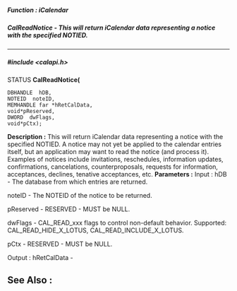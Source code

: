 ##### Function : iCalendar
##### CalReadNotice - This will return iCalendar data representing a notice with the specified NOTIED.
---
##### #include <calapi.h>
STATUS **CalReadNotice(**

	DBHANDLE  hDB,
	NOTEID  noteID,
	MEMHANDLE far *hRetCalData,
	void*pReserved,
	DWORD  dwFlags,
	void*pCtx);
**Description :**
This will return iCalendar data representing a notice with the specified 
NOTIED.  A notice may not yet be applied to the calendar entries itself, but an 
application may want to read the notice (and process it).  Examples of notices 
include invitations, reschedules, information updates, confirmations, 
cancelations, counterproposals, requests for information, acceptances, 
declines, tenative acceptances, etc.
**Parameters :**
Input :
hDB  -  The database from which entries are returned.

noteID  -  The NOTEID of the notice to be returned.

pReserved  -  RESERVED - MUST be NULL.

dwFlags  -  CAL_READ_xxx flags to control non-default behavior. Supported: CAL_READ_HIDE_X_LOTUS, CAL_READ_INCLUDE_X_LOTUS.

pCtx  -  RESERVED - MUST be NULL.

Output :
hRetCalData  -  

**See Also :**
[](D:/md_files/.md)
---
